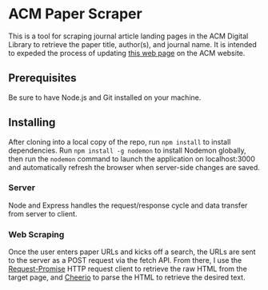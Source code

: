 # ACM Paper Scraper
This is a tool for scraping journal article landing pages in the ACM Digital Library to retrieve the paper title, author(s), and journal name. It is intended to expeded the process of updating [this web page](https://www.acm.org/publications/practical-content-papers) on the ACM website.

## Prerequisites
Be sure to have Node.js and Git installed on your machine. 

## Installing
After cloning into a local copy of the repo, run `npm install` to install dependencies. Run `npm install -g nodemon` to install Nodemon globally, then run the `nodemon` command to launch the application on localhost:3000 and automatically refresh the browser when server-side changes are saved. 

### Server
Node and Express handles the request/response cycle and data transfer from server to client. 

### Web Scraping
Once the user enters paper URLs and kicks off a search, the URLs are sent to the server as a POST request via the fetch API. From there, I use the [Request-Promise](https://www.npmjs.com/package/request-promise) HTTP request client to retrieve the raw HTML from the target page, and [Cheerio](https://cheerio.js.org/) to parse the HTML to retrieve the desired text.
